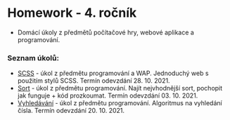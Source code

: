 # Homework - 4. ročník

- Domácí úkoly z předmětů počítačové hry, webové aplikace a programování.

### Seznam úkolů:
- [SCSS](SCSS) - úkol z předmětu programování a WAP. Jednoduchý web s použitím stylů SCSS. Termín odevzdání 28. 10. 2021.
- [Sort](Sort) - úkol z předmětu programování. Najít nejvhodnější sort, pochopit jak funguje + kód prozkoumat. Termín odevzdání 03. 10. 2021.
- [Vyhledávání](Vyhledávání) - úkol z předmětu programování. Algoritmus na vyhledání čísla. Termín odevzdání 20. 10. 2021.